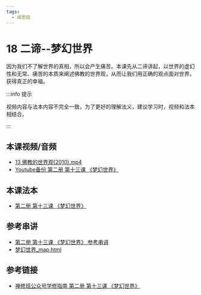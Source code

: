 ```yaml
---
tags:
  - 闻思班
---
```


# 18 二谛--梦幻世界

因为我们不了解世界的真相，所以会产生痛苦。本课先从二谛讲起，以世界的虚幻性和无常、痛苦的本质来阐述佛教的世界观，从而让我们用正确的观点面对世界，获得真正的幸福。

:::info 提示

视频内容与法本内容不完全一致，为了更好的理解法义，建议学习时，视频和法本相结合。

:::

## 本课视频/音频

* [13 佛教的世界观(2010).mp4](https://f.huidengchanxiu.net/jmy/%e6%85%a7%e7%81%af%e7%a6%85%e4%bf%ae%e8%af%be/%e6%85%a7%e7%81%af%e7%a6%85%e4%bf%ae%e8%af%be%e7%ac%ac%e4%ba%8c%e5%86%8c/13%20%e4%bd%9b%e6%95%99%e7%9a%84%e4%b8%96%e7%95%8c%e8%a7%82(2010).mp4)
* [Youtube备份 第二册 第十三课 《梦幻世界》](https://www.youtube.com/watch?v=ISxkZMz_b3g&list=PL7aUyQTIJqAjD33MPzguoKwShqtttVmg9&index=20)

## 本课法本

* [第二册 第十三课 《梦幻世界》](/books/b2/2-12)

## 参考串讲

* [第二册 第十三课 《梦幻世界》 参考串讲](https://f.huidengchanxiu.net/hdv/f/up/%E6%A2%A6%E5%B9%BB%E4%B8%96%E7%95%8C.md.pdf)
* [梦幻世界_map.html](https://f.huidengchanxiu.net/hdv/f/up/%E6%A2%A6%E5%B9%BB%E4%B8%96%E7%95%8C_map.html)

## 参考链接

* [禅修班公众号学修指南 第二册 第十三课 《梦幻世界》](https://mp.weixin.qq.com/s?__biz=MzI2NTQ1NDcxNg==&mid=100001953&idx=1&sn=1c9528ec3852850bd367f82d41f441a7&scene=19#wechat_redirect)
